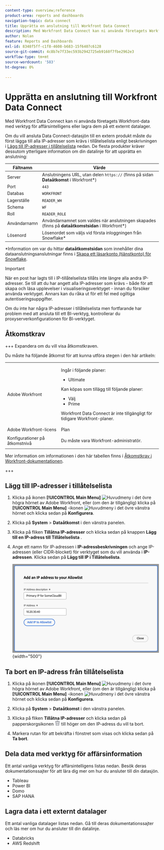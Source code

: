```yaml
---
content-type: overview;reference
product-area: reports and dashboards
navigation-topic: data connect
title: Upprätta en anslutning till Workfront Data Connect
description: Med Workfront Data Connect kan ni använda företagets Workfront-data med verktyg för affärsintelligens eller lagra dem på ett externt datalager.
author: Nolan
feature: Reports and Dashboards
exl-id: 8348f5ff-c1f8-4608-b683-15f6407c6128
source-git-commit: 4c8b7e7f33ec593b2942725eb9160f7fbe2962e3
workflow-type: tm+mt
source-wordcount: '583'
ht-degree: 0%

---
```


# Upprätta en anslutning till Workfront Data Connect

Med Workfront Data Connect kan ni använda företagets Workfront-data med verktyg för affärsintelligens eller lagra dem på ett externt datalager.

Om du vill ansluta Data Connect-datasjön till en extern produkt måste du först lägga till alla IP-adresser som krävs i tillåtelselista enligt beskrivningen i [Lägg till IP-adresser i tillåtelselista](#add-ips-to-the-allowlist) nedan. De flesta produkter kräver dessutom ytterligare information om din datalinje för att upprätta en anslutning:

| Fältnamn | Värde |
|---------------|-------------|
| Server | Anslutningens URL, utan delen `https://` (finns på sidan **Dataåtkomst** i Workfront*) |
| Port | `443` |
| Databas | `WORKFRONT` |
| Lagerställe | `READER_WH` |
| Schema | `WF` |
| Roll | `READER_ROLE` |
| Användarnamn | Användarnamnet som valdes när anslutningen skapades (finns på **dataåtkomstsidan** i Workfront*) |
| Lösenord | Lösenordet som väljs vid första inloggningen från Snowflake* |

*Information om var du hittar **dataåtkomstsidan** som innehåller dina dataanslutningsanslutningar finns i [Skapa ett läsarkonto (tjänstkonto) för Snowflake](/help/quicksilver/reports-and-dashboards/data-lake/create-a-reader-account.md).

>[!IMPORTANT]
>
>När en post har lagts till i IP-tillåtelselista tillåts inte längre alla andra IP-adresser. Se till att du har angett alla IP-adresser som krävs - både för att skapa och läsa upplevelser i visualiseringsverktyget - innan du försöker använda verktyget. Annars kan du råka ut för ett fel med ogiltiga autentiseringsuppgifter.
>
>Om du inte har några IP-adresser i tillåtelselista men fortfarande har problem med att ansluta till ett BI-verktyg, kontrollerar du proxyserverkonfigurationen för BI-verktyget.

## Åtkomstkrav

+++ Expandera om du vill visa åtkomstkraven.

Du måste ha följande åtkomst för att kunna utföra stegen i den här artikeln:

<table style="table-layout:auto"> 
 <col> 
 <col> 
 <tbody> 
  <tr> 
   <td role="rowheader">Adobe Workfront</td> 
   <td><p>Ingår i följande planer:</p>
    <ul>
        <li>Ultimate</li> 
    </ul>    
   <p>Kan köpas som tillägg till följande planer:</p> 
    <ul>
        <li>Välj</li> 
        <li>Prime</li>
    </ul> 
    <p>Workfront Data Connect är inte tillgängligt för tidigare Workfront-planer.</p> 
   </td> </td> 
  </tr> 
  <tr> 
   <td role="rowheader">Adobe Workfront-licens</td> 
   <td>Plan</td> 
  </tr> 
  <tr> 
   <td role="rowheader">Konfigurationer på åtkomstnivå</td> 
   <td> <p>Du måste vara Workfront-administratör.</p></td> 
  </tr> 
 </tbody> 
</table>

Mer information om informationen i den här tabellen finns i [Åtkomstkrav i Workfront-dokumentationen](/help/quicksilver/administration-and-setup/add-users/access-levels-and-object-permissions/access-level-requirements-in-documentation.md).

+++

## Lägg till IP-adresser i tillåtelselista

1. Klicka på ikonen **[!UICONTROL Main Menu]** ![Huvudmeny](/help/_includes/assets/main-menu-icon.png) i det övre högra hörnet av Adobe Workfront, eller (om den är tillgänglig) klicka på **[!UICONTROL Main Menu]** -ikonen ![Huvudmeny](/help/_includes/assets/main-menu-icon-left-nav.png) i det övre vänstra hörnet och klicka sedan på **Konfigurera**.

1. Klicka på **System** > **Dataåtkomst** i den vänstra panelen.

1. Klicka på fliken **Tillåtna IP-adresser** och klicka sedan på knappen **Lägg till en IP-adress till Tillåtelselista** .

1. Ange ett namn för IP-adressen i **IP-adressbeskrivningen** och ange IP-adressen (eller CIDR-blocket) för verktyget som du vill använda i **IP-adressen**. Klicka sedan på **Lägg till IP i Tillåtelselista**.

   ![Lägg till IP-adress](/help/quicksilver/reports-and-dashboards/data-lake/assets/add-IP-allowlist.png) {width="500"}

## Ta bort en IP-adress från tillåtelselista

1. Klicka på ikonen **[!UICONTROL Main Menu]** ![Huvudmeny](/help/_includes/assets/main-menu-icon.png) i det övre högra hörnet av Adobe Workfront, eller (om den är tillgänglig) klicka på **[!UICONTROL Main Menu]** -ikonen ![Huvudmeny](/help/_includes/assets/main-menu-icon-left-nav.png) i det övre vänstra hörnet och klicka sedan på **Konfigurera**.

1. Klicka på **System** > **Dataåtkomst** i den vänstra panelen.

1. Klicka på fliken **Tillåtna IP-adresser** och klicka sedan på papperskorgsikonen ![Ta bort ikon](/help/quicksilver/reports-and-dashboards/data-lake/assets/delete.png) till höger om den IP-adress du vill ta bort.

1. Markera rutan för att bekräfta i fönstret som visas och klicka sedan på **Ta bort**.

## Dela data med verktyg för affärsinformation

Ett antal vanliga verktyg för affärsintelligens listas nedan. Besök deras dokumentationssajter för att lära dig mer om hur du ansluter till din datasjön.

* Tableau
* Power BI
* Domo
* SAP HANA

## Lagra data i ett externt datalager

Ett antal vanliga datalager listas nedan. Gå till deras dokumentationssajter och läs mer om hur du ansluter till din datalinje.

* Databricks
* AWS Redshift
